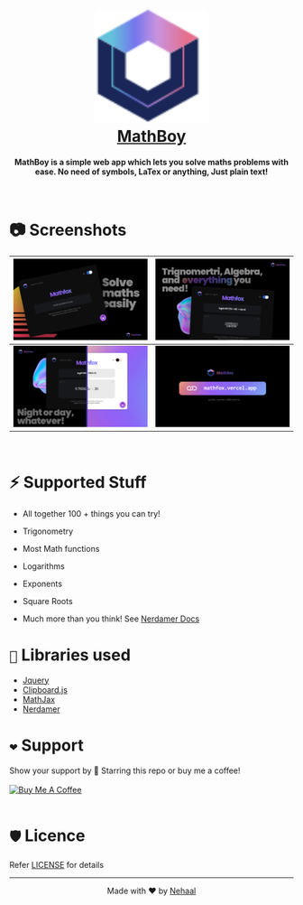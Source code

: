 <h1 align="center">
   <br>
   <a href="https://MathBoy.vercel.app/">
    <img src="./assets/images/favicon.svg" alt="Bob The Bot" width="200">
   </a>
   <br>
   <a href="https://MathBoy.vercel.app/">MathBoy</a><br>
</h1>

<h4 align="center">
    MathBoy is a simple web app which lets you solve maths problems with ease. No need of symbols, LaTex or anything, Just plain text!</a> 
</h4>

<br>

# 📷 Screenshots

| <img src="./assets/images/ScreenShot1.png"> | <img src="./assets/images/ScreenShot2.png"> |
| ------------------------------------------- | ------------------------------------------- |
| <img src="./assets/images/ScreenShot3.png"> | <img src="./assets/images/ScreenShot4.png"> |

<br>

# ⚡ Supported Stuff

-   All together 100 + things you can try!

-   Trigonometry
-   Most Math functions
-   Logarithms
-   Exponents
-   Square Roots
-   Much more than you think! See [Nerdamer Docs](https://nerdamer.com/documentation.html)

# `💪` Libraries used

-   [Jquery](https://github.com/jquery/jquery)
-   [Clipboard.js](https://github.com/zenorocha/clipboard.js/)
-   [MathJax](https://github.com/mathjax/MathJax)
-   [Nerdamer](https://github.com/jiggzson/nerdamer)

# `❤️` Support

Show your support by 🌟 Starring this repo or buy me a coffee!
<br><br>
<a href="https://www.buymeacoffee.com/ngupta" target="_blank"><img src="https://cdn.buymeacoffee.com/buttons/v2/default-yellow.png" alt="Buy Me A Coffee" style="height: 60px !important;width: 217px !important;" ></a><br>
<br>

# `🛡️` Licence

Refer [LICENSE](LICENCE) for details

<hr>
<p align= "center">
Made with ❤️ by <a href="https://harrytom.netlify.app/">Nehaal</a>
</p>
